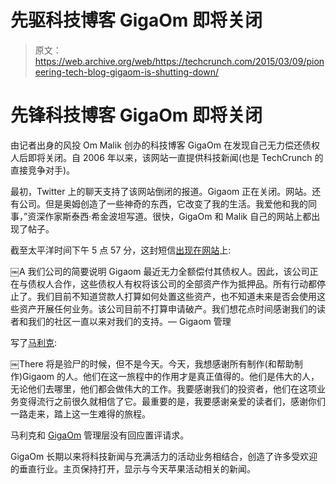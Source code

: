 # 先驱科技博客 GigaOm 即将关闭 

> 原文：<https://web.archive.org/web/https://techcrunch.com/2015/03/09/pioneering-tech-blog-gigaom-is-shutting-down/>

# 先锋科技博客 GigaOm 即将关闭

由记者出身的风投 Om Malik 创办的科技博客 GigaOm 在发现自己无力偿还债权人后即将关闭。自 2006 年以来，该网站一直提供科技新闻(也是 TechCrunch 的直接竞争对手)。

最初，Twitter 上的聊天支持了该网站倒闭的报道。Gigaom 正在关闭。网站。还有公司。但是奥姆创造了一些神奇的东西，它改变了我的生活。我爱他和我的同事，”资深作家斯泰西·希金波坦写道。很快，GigaOm 和 Malik 自己的网站上都出现了帖子。

截至太平洋时间下午 5 点 57 分，这封短信[出现在网站](https://web.archive.org/web/20221206042332/https://gigaom.com/2015/03/09/about-gigaom/)上:

￼A 我们公司的简要说明 Gigaom 最近无力全额偿付其债权人。因此，该公司正在与债权人合作，这些债权人有权将该公司的全部资产作为抵押品。所有行动都停止了。我们目前不知道贷款人打算如何处置这些资产，也不知道未来是否会使用这些资产开展任何业务。该公司目前不打算申请破产。我们想花点时间感谢我们的读者和我们的社区一直以来对我们的支持。— Gigaom 管理

写了[马利克](https://web.archive.org/web/20221206042332/http://om.co/):

￼There 将是验尸的时候，但不是今天。今天，我想感谢所有制作(和帮助制作)Gigaom 的人。他们在这一旅程中的作用才是真正值得的。他们是伟大的人，无论他们去哪里，他们都会做伟大的工作。我要感谢我们的投资者，他们在这项业务变得流行之前很久就相信了它。最重要的是，我要感谢亲爱的读者们，感谢你们一路走来，踏上这一生难得的旅程。

马利克和 [GigaOm](https://web.archive.org/web/20221206042332/https://beta.techcrunch.com/tag/GigaOm) 管理层没有回应置评请求。

GigaOm 长期以来将科技新闻与充满活力的活动业务相结合，创造了许多受欢迎的垂直行业。主页保持打开，显示与今天苹果活动相关的新闻。